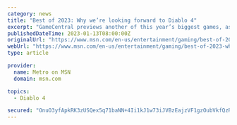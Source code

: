 ```yaml
---
category: news
title: "Best of 2023: Why we’re looking forward to Diablo 4"
excerpt: "GameCentral previews another of this year’s biggest games, as the new Diablo sequel sets out to be the definitive high-tech dungeon crawler."
publishedDateTime: 2023-01-13T08:00:00Z
originalUrl: "https://www.msn.com/en-us/entertainment/gaming/best-of-2023-why-we-re-looking-forward-to-diablo-4/ar-AA16jxSU"
webUrl: "https://www.msn.com/en-us/entertainment/gaming/best-of-2023-why-we-re-looking-forward-to-diablo-4/ar-AA16jxSU"
type: article

provider:
  name: Metro on MSN
  domain: msn.com

topics:
  - Diablo 4

secured: "OnuO3yfApkRK3zUSQex5q71baNN+4Ii1kJ1w73iJVBzEajzVF1gzOubVkfQzRc8c/Nwo1rPhF1Vz+e9h5Vtdh4jXqe/bW2Lfq0+maY/O+NgiBuUJr8J+bD+2Qf2W2zJYltSDuJ0h6sQnQXi+2l03l01uGbbWjDZlXzJune9Izr82Ixim5S9XkpDXtPJd9rJnQiF3WXsDSTZj3doMcnl+KyzEUJ1kYWgnG8BkO33yxo2yGYA97MwmP0yFUPQka4GHamcOehPhDdGjX8HcvPt1RKQ+dT15x9RWbs963mu8UMaU3ldz82ru1ZnCR1lKI54nktYa43IfOzs4zQNgwHI9kuEvRpYhU5H4ufKZVPBnWSg=;utPpwOtuyHuXU4aVbxpMXQ=="
---
```


